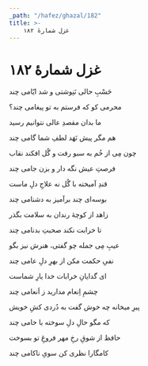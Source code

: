 ```yaml
---
_path: "/hafez/ghazal/182"
title: >-
    غزل شمارهٔ ۱۸۲
---
```

# غزل شمارهٔ ۱۸۲

<div class="b" id="bn1"><div class="m1"><p>حَسْبِ حالی نَنِوشتی و شد ایّامی چند</p></div>
<div class="m2"><p>محرمی کو که فرستم به تو پیغامی چند؟</p></div></div>
<div class="b" id="bn2"><div class="m1"><p>ما بدان مقصدِ عالی نتوانیم رسید</p></div>
<div class="m2"><p>هم مگر پیش نَهَد لطفِ شما گامی چند</p></div></div>
<div class="b" id="bn3"><div class="m1"><p>چون مِی از خُم به سبو رفت و گُل افکند نقاب</p></div>
<div class="m2"><p>فرصتِ عیش نگه دار و بزن جامی چند</p></div></div>
<div class="b" id="bn4"><div class="m1"><p>قندِ آمیخته با گُل نه علاجِ دلِ ماست</p></div>
<div class="m2"><p>بوسه‌ای چند برآمیز به دشنامی چند</p></div></div>
<div class="b" id="bn5"><div class="m1"><p>زاهد از کوچهٔ رندان به سلامت بگذر</p></div>
<div class="m2"><p>تا خرابت نکند صحبتِ بدنامی چند</p></div></div>
<div class="b" id="bn6"><div class="m1"><p>عیبِ مِی جمله چو گفتی، هنرش نیز بگو</p></div>
<div class="m2"><p>نفیِ حکمت مکن از بهرِ دلِ عامی چند</p></div></div>
<div class="b" id="bn7"><div class="m1"><p>ای گدایانِ خرابات خدا یارِ شماست</p></div>
<div class="m2"><p>چشمِ اِنعام مدارید ز اَنعامی چند</p></div></div>
<div class="b" id="bn8"><div class="m1"><p>پیرِ میخانه چه خوش گفت به دُردی کشِ خویش</p></div>
<div class="m2"><p>که مگو حالِ دلِ سوخته با خامی چند</p></div></div>
<div class="b" id="bn9"><div class="m1"><p>حافظ از شوقِ رخِ مهر فروغِ تو بسوخت</p></div>
<div class="m2"><p>کامگارا نظری کن سویِ ناکامی چند</p></div></div>
